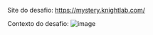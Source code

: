 Site do desafio: https://mystery.knightlab.com/

Contexto do desafio: 
![image](https://github.com/user-attachments/assets/33b450c8-5008-4366-90d3-a427e6137b54)
